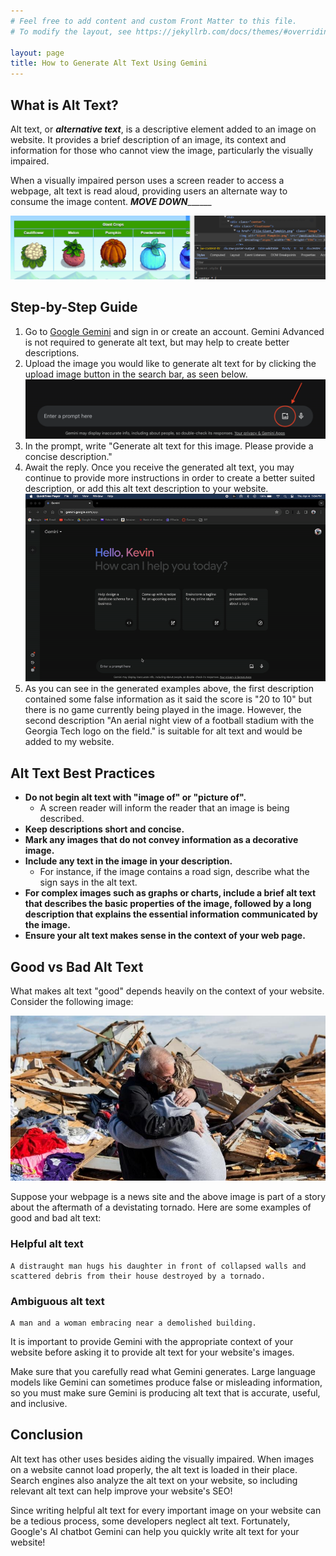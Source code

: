 ```yaml
---
# Feel free to add content and custom Front Matter to this file.
# To modify the layout, see https://jekyllrb.com/docs/themes/#overriding-theme-defaults

layout: page
title: How to Generate Alt Text Using Gemini
---
```


## **What is Alt Text?**
Alt text, or ***alternative text***, is a descriptive element added to an image on website. It provides a brief description of an image, its context and information for those who cannot view the image, particularly the visually impaired. 

When a visually impaired person uses a screen reader to access a webpage, alt text is read aloud, providing users an alternate way to consume the image content. 
_______________________________MOVE DOWN_____________________________________


![image](images/examplealt.PNG)

## **Step-by-Step Guide**
1. Go to [Google Gemini](gemini.google.com) and sign in or create an account. Gemini Advanced is not required to generate alt text, but may help to create better descriptions.
2. Upload the image you would like to generate alt text for by clicking the upload image button in the search bar, as seen below.
![step2](images/step2.png)
3. In the prompt, write "Generate alt text for this image. Please provide a concise description."
4. Await the reply. Once you receive the generated alt text, you may continue to provide more instructions in order to create a better suited description, or add this alt text description to your website.  
![geminigif](images/gemini.gif)
5. As you can see in the generated examples above, the first description contained some false information as it said the score is "20 to 10" but there is no game currently being played in the image. However, the second description "An aerial night view of a football stadium with the Georgia Tech logo on the field." is suitable for alt text and would be added to my website.

## **Alt Text Best Practices**

<!-- Before using Gemini to help us generate alt text, we should first understand the dos and don'ts of alt text. Although Gemini might generate an accurate description of your image, the description might not make for good alt text.

Follow these guidelines when writing alt text. -->

- **Do not begin alt text with "image of" or "picture of".**
    -  A screen reader will inform the reader that an image is being described.
- **Keep descriptions short and concise.** 
- **Mark any images that do not convey information as a decorative image.**
- **Include any text in the image in your description.**
    - For instance, if the image contains a road sign, describe what the sign says in the alt text. 
- **For complex images such as graphs or charts, include a brief alt text that describes the basic properties of the image, followed by a long description that explains the essential information communicated by the image.**
- **Ensure your alt text makes sense in the context of your web page.**

## **Good vs Bad Alt Text**

What makes alt text "good" depends heavily on the context of your website. Consider the following image:

![image](images/hugging.jpg)

Suppose your webpage is a news site and the above image is part of a story about the aftermath of a devistating tornado. Here are some examples of good and bad alt text: 

### Helpful alt text
```
A distraught man hugs his daughter in front of collapsed walls and scattered debris from their house destroyed by a tornado.
```

### Ambiguous alt text
```
A man and a woman embracing near a demolished building.
```

It is important to provide Gemini with the appropriate context of your website before asking it to provide alt text for your website's images.

Make sure that you carefully read what Gemini generates. Large language models like Gemini can sometimes produce false or misleading information, so you must make sure Gemini is producing alt text that is accurate, useful, and inclusive. 

## **Conclusion**

Alt text has other uses besides aiding the visually impaired. When images on a website cannot load properly, the alt text is loaded in their place. Search engines also analyze the alt text on your website, so including relevant alt text can help improve your website's SEO! 

Since writing helpful alt text for every important image on your website can be a tedious process, some developers neglect alt text. 
Fortunately, Google's AI chatbot Gemini can help you quickly write alt text for your website!
